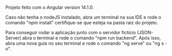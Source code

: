 Projeto feito com o Angular version 14.1.0.

Caso não tenha o nodeJS instalado, abra um terminal na sua IDE e rode o comando "npm install" certifique-se que esteja na pasta raiz do projeto.

Para conseguir rodar a aplicação junto com o servidor fictício (JSON-Server) abra o terminal e rode o comando "npm run backend". Após isso, abra uma nova guia
no seu terminal e rode o comando "ng serve" ou "ng s -o".  
